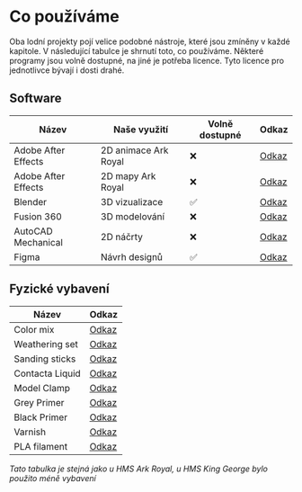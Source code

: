 # Co používáme

Oba lodní projekty pojí velice podobné nástroje, které jsou zmíněny v každé kapitole. V následující tabulce je shrnutí toto, co používáme.
Některé programy jsou volně dostupné, na jiné je potřeba licence. Tyto licence pro jednotlivce bývají i dosti drahé.

## Software

Název | Naše využití | Volně dostupné | Odkaz
--- | --- | --- | ---
Adobe After Effects | 2D animace Ark Royal | ❌ | [Odkaz](https://www.adobe.com/products/aftereffects/free-trial-download.html)
Adobe After Effects | 2D mapy Ark Royal | ❌ | [Odkaz](https://www.adobe.com/cz/products/photoshop.html)
Blender | 3D vizualizace| ✅ | [Odkaz](https://www.blender.org/)
Fusion 360 | 3D modelování | ❌ | [Odkaz](https://www.fusion360.cz/)
AutoCAD Mechanical | 2D náčrty | ❌ | [Odkaz](https://www.googleadservices.com/pagead/aclk?sa=L&ai=DChcSEwi1nd-6p6GEAxWwPAYAHd7kAtsYABACGgJ3cw&ase=2&gclid=CjwKCAiA2pyuBhBKEiwApLaIOyO_bWzqKrVKEA_U_mXxLFNj40ZubwgojCZ6MCPw_gQBRootZhjPghoC-_wQAvD_BwE&ohost=www.google.com&cid=CAESVuD2bt2pC5BDiL-cUwQJNejg9loWk_18xUr08CPRHIgKRC2UQ5zn21BBIzKdXyIrR5ytWskinPfaORas2k3ihMY7dRll_pUQVUwEg1RPiLjFlDfIx4Br&sig=AOD64_2ltc0JxUTwf8Bnvii2-2xWTn7vSg&q&nis=4&adurl&ved=2ahUKEwj3vNa6p6GEAxWo-AIHHZx0BNMQ0Qx6BAgFEAE)
Figma | Návrh designů | ✅ | [Odkaz](https://figma.com)

## Fyzické vybavení

Název | Odkaz
--- | ---
Color mix | [Odkaz](https://www.zuriel.cz/91020-color-mix-39612-redidlo-100-ml?gad_source=1&gclid=Cj0KCQiAw6yuBhDrARIsACf94RUoY1H3tE6u2HKn8bOcKskNsZCUBFITzntkq1VT6KKRbFlROVMinqwaAuhxEALw_wcB) 
Weathering set | [Odkaz](https://www.zuriel.cz/104245-weathering-set-sada-pigmentu-6-druhu)
Sanding sticks | [Odkaz](https://www.zuriel.cz/248910-sanding-sticks-39069-brousitka-5-ks) 
Contacta Liquid | [Odkaz](https://www.zuriel.cz/91024-contacta-liquid-special-39606-30-g) 
Model Clamp | [Odkaz](https://www.zuriel.cz/133228-model-clamp-set-39070-sada-svorek-8-ks) 
Grey Primer | [Odkaz](https://www.materialpro3d.cz/barvy--laky--lepidla/vallejo-aerosol-28011-grey-primer-spray--400ml/?gad_source=1&gclid=Cj0KCQiAw6yuBhDrARIsACf94RW4F7zQRLcxhMtpDgbZhtt87jZnalIDAVzhMlCFIU1soidoGCnzNL0aAk70EALw_wcB)
Black Primer| [Odkaz](https://www.materialpro3d.cz/barvy--laky--lepidla/vallejo-aerosol-28010-white-primer-spray--400ml/)
Varnish| [Odkaz](https://www.materialpro3d.cz/barvy--laky--lepidla/lak-ve-spreji-vallejo-28531-matt-spray-varnish--400ml/?gad_source=1&gclid=Cj0KCQiAw6yuBhDrARIsACf94RW5LYL_F059ypeVOZgdwEaPMZco4d7Lp1NRk7wsXmJnhnqV8rWr8qUaAoasEALw_wcB)
PLA filament| [Odkaz](https://www.alza.cz/creality-175mm-st-pla-cr-pla-1kg-seda-d5640008.htm)

*Tato tabulka je stejná jako u HMS Ark Royal, u HMS King George bylo použito méně vybavení*